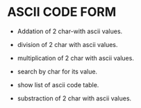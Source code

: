 # ASCII CODE FORM



* Addation of 2 char-with ascii values.

* division of 2 char with ascii values.

* multiplication of 2 char with ascii values.

* search by char for its value.

* show list of ascii code table.

* substraction of 2 char with ascii values.
